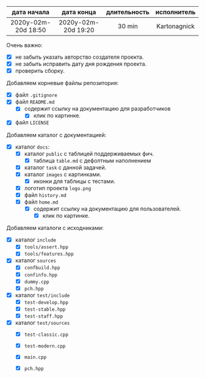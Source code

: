 
| дата начала         |   дата конца        | длительность  | исполнитель  |
|:-------------------:|:-------------------:|:-------------:|:------------:|
| 2020y-02m-20d 18:50 | 2020y-02m-20d 19:20 | 30 min        | Kartonagnick |

Очень важно:  
  - [x] не забыть указать авторство создателя проекта.  
  - [x] не забыть исправить дату дня рождения проекта.  
  - [x] проверить сборку.  

Добавляем корневые файлы репозитория:  
  - [x] файл `.gitignore`  
  - [x] файл `README.md`  
    - [x] содержит ссылку на документацию для разработчиков  
        - [x] клик по картинке.  
  - [x] файл `LICENSE`  

Добавляем каталог с документацией:  
  - [x] каталог `docs`:  
    - [x] каталог `public` с таблицей поддерживаемых фич.  
      - [x] таблица `table.md` с дефолтным наполнением 
    - [x] каталог `task` с данной задачей.  
    - [x] каталог `images` с картинками.  
      - [x] иконки для таблицы с тестами.  
    - [x] логотип проекта `logo.png`  
    - [x] файл `history.md`  
    - [x] файл `home.md`  
      - [x] содержит ссылку на документацию для пользователей.  
        - [x] клик по картинке.  

Добавляем каталоги с исходниками:  
  - [x] каталог `include`  
    - [x] `tools/assert.hpp`  
    - [x] `tools/features.hpp`  
  - [x] каталог `sources`  
    - [x] `confbuild.hpp`  
    - [x] `confinfo.hpp`  
    - [x] `dummy.cpp`  
    - [x] `pch.hpp`  
  - [x] каталог `test/include`  
    - [x] `test-develop.hpp`  
    - [x] `test-stable.hpp`  
    - [x] `test-staff.hpp`  
  - [x] каталог `test/sources`  
    - [x] `test-classic.cpp`  
    - [x] `test-modern.cpp`  
    - [x] `main.cpp`  
    - [x] `pch.hpp`  




